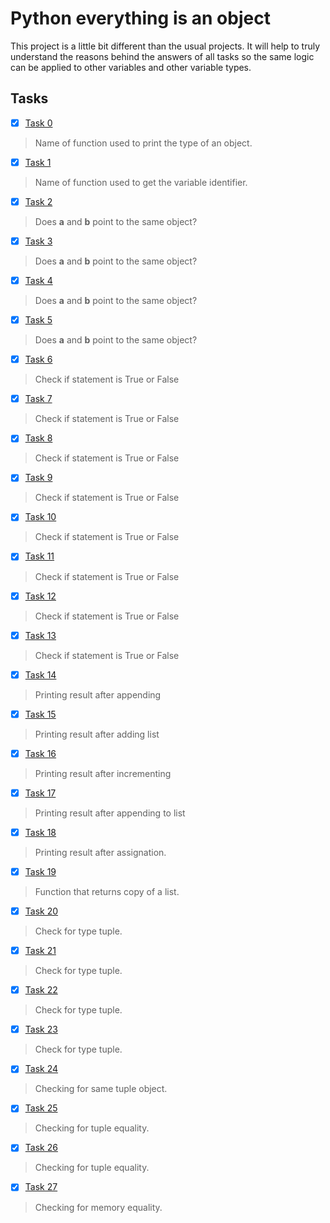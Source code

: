 # Python everything is an object

This project is a little bit different than the usual projects. It will help to truly understand the reasons behind the answers of all tasks so the same logic can be applied to other variables and other variable types.

## Tasks

- [x] [Task 0](https://github.com/SamuelIbanga5/alx-higher_level_programming/blob/main/0x09-python-everything_is_object/0-answer.txt)
> Name of function used to print the type of an object.
- [x] [Task 1](https://github.com/SamuelIbanga5/alx-higher_level_programming/blob/main/0x09-python-everything_is_object/1-answer.txt)
> Name of function used to get the variable identifier.
- [x] [Task 2](https://github.com/SamuelIbanga5/alx-higher_level_programming/blob/main/0x09-python-everything_is_object/2-answer.txt)
> Does **a** and **b** point to the same object?
- [x] [Task 3](https://github.com/SamuelIbanga5/alx-higher_level_programming/blob/main/0x09-python-everything_is_object/3-answer.txt)
> Does **a** and **b** point to the same object?
- [x] [Task 4](https://github.com/SamuelIbanga5/alx-higher_level_programming/blob/main/0x09-python-everything_is_object/4-answer.txt)
> Does **a** and **b** point to the same object?
- [x] [Task 5](https://github.com/SamuelIbanga5/alx-higher_level_programming/blob/main/0x09-python-everything_is_object/5-answer.txt)
> Does **a** and **b** point to the same object?
- [x] [Task 6](https://github.com/SamuelIbanga5/alx-higher_level_programming/blob/main/0x09-python-everything_is_object/6-answer.txt)
> Check if statement is True or False
- [x] [Task 7](https://github.com/SamuelIbanga5/alx-higher_level_programming/blob/main/0x09-python-everything_is_object/7-answer.txt)
> Check if statement is True or False
- [x] [Task 8](https://github.com/SamuelIbanga5/alx-higher_level_programming/blob/main/0x09-python-everything_is_object/8-answer.txt)
> Check if statement is True or False
- [x] [Task 9](https://github.com/SamuelIbanga5/alx-higher_level_programming/blob/main/0x09-python-everything_is_object/9-answer.txt)
> Check if statement is True or False
- [x] [Task 10](https://github.com/SamuelIbanga5/alx-higher_level_programming/blob/main/0x09-python-everything_is_object/10-answer.txt)
> Check if statement is True or False
- [x] [Task 11](https://github.com/SamuelIbanga5/alx-higher_level_programming/blob/main/0x09-python-everything_is_object/11-answer.txt)
> Check if statement is True or False
- [x] [Task 12](https://github.com/SamuelIbanga5/alx-higher_level_programming/blob/main/0x09-python-everything_is_object/12-answer.txt)
> Check if statement is True or False
- [x] [Task 13](https://github.com/SamuelIbanga5/alx-higher_level_programming/blob/main/0x09-python-everything_is_object/13-answer.txt)
> Check if statement is True or False
- [x] [Task 14](https://github.com/SamuelIbanga5/alx-higher_level_programming/blob/main/0x09-python-everything_is_object/14-answer.txt)
> Printing result after appending
- [x] [Task 15](https://github.com/SamuelIbanga5/alx-higher_level_programming/blob/main/0x09-python-everything_is_object/15-answer.txt)
> Printing result after adding list
- [x] [Task 16](https://github.com/SamuelIbanga5/alx-higher_level_programming/blob/main/0x09-python-everything_is_object/16-answer.txt)
> Printing result after incrementing
- [x] [Task 17](https://github.com/SamuelIbanga5/alx-higher_level_programming/blob/main/0x09-python-everything_is_object/17-answer.txt)
> Printing result after appending to list
- [x] [Task 18](https://github.com/SamuelIbanga5/alx-higher_level_programming/blob/main/0x09-python-everything_is_object/18-answer.txt)
> Printing result after assignation.
- [x] [Task 19](https://github.com/SamuelIbanga5/alx-higher_level_programming/blob/main/0x09-python-everything_is_object/19-copy_list.py)
> Function that returns copy of a list.
- [x] [Task 20](https://github.com/SamuelIbanga5/alx-higher_level_programming/blob/main/0x09-python-everything_is_object/20-answer.txt)
> Check for type tuple.
- [x] [Task 21](https://github.com/SamuelIbanga5/alx-higher_level_programming/blob/main/0x09-python-everything_is_object/21-answer.txt)
> Check for type tuple.
- [x] [Task 22](https://github.com/SamuelIbanga5/alx-higher_level_programming/blob/main/0x09-python-everything_is_object/22-answer.txt)
> Check for type tuple.
- [x] [Task 23](https://github.com/SamuelIbanga5/alx-higher_level_programming/blob/main/0x09-python-everything_is_object/23-answer.txt)
> Check for type tuple.
- [x] [Task 24](https://github.com/SamuelIbanga5/alx-higher_level_programming/blob/main/0x09-python-everything_is_object/24-answer.txt)
> Checking for same tuple object.
- [x] [Task 25](https://github.com/SamuelIbanga5/alx-higher_level_programming/blob/main/0x09-python-everything_is_object/25-answer.txt)
> Checking for tuple equality.
- [x] [Task 26](https://github.com/SamuelIbanga5/alx-higher_level_programming/blob/main/0x09-python-everything_is_object/26-answer.txt)
> Checking for tuple equality.
- [x] [Task 27](https://github.com/SamuelIbanga5/alx-higher_level_programming/blob/main/0x09-python-everything_is_object/27-answer.txt)
> Checking for memory equality.
